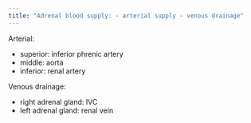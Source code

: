 ```yaml
---
title: "Adrenal blood supply: - arterial supply - venous drainage"
---
```

Arterial:
- superior: inferior phrenic artery
- middle: aorta
- inferior: renal artery

Venous drainage:
- right adrenal gland: IVC 
- left adrenal gland: renal vein

